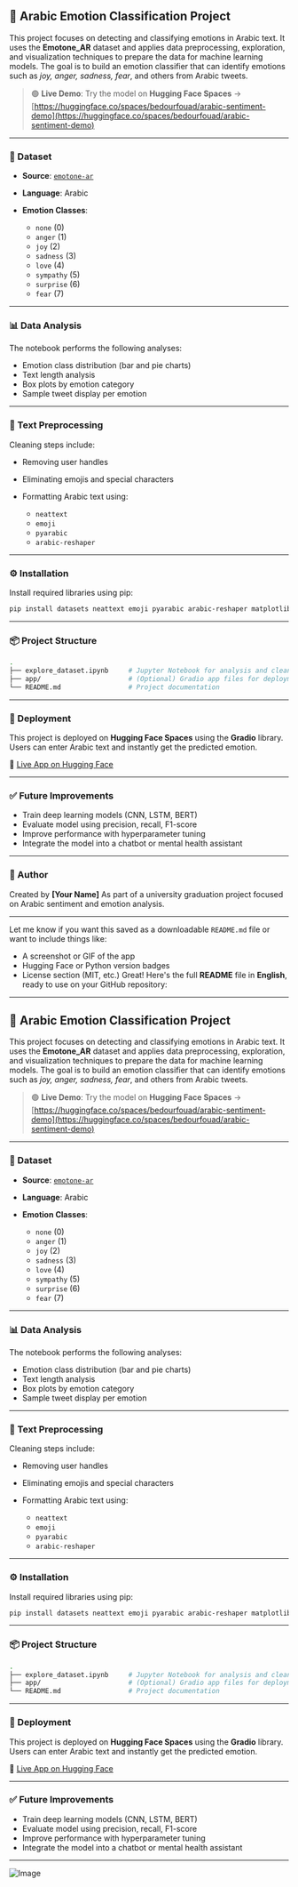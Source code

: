 ## 🧠 Arabic Emotion Classification Project

This project focuses on detecting and classifying emotions in Arabic text. It uses the **Emotone\_AR** dataset and applies data preprocessing, exploration, and visualization techniques to prepare the data for machine learning models. The goal is to build an emotion classifier that can identify emotions such as *joy, anger, sadness, fear*, and others from Arabic tweets.

> 🟢 **Live Demo**:
> Try the model on **Hugging Face Spaces** →
> [https://huggingface.co/spaces/bedourfouad/arabic-sentiment-demo](https://huggingface.co/spaces/bedourfouad/arabic-sentiment-demo)

---

### 📁 Dataset

* **Source**: [`emotone-ar`](https://huggingface.co/datasets/emotone-ar-cicling2017/emotone_ar)
* **Language**: Arabic
* **Emotion Classes**:

  * `none` (0)
  * `anger` (1)
  * `joy` (2)
  * `sadness` (3)
  * `love` (4)
  * `sympathy` (5)
  * `surprise` (6)
  * `fear` (7)

---

### 📊 Data Analysis

The notebook performs the following analyses:

* Emotion class distribution (bar and pie charts)
* Text length analysis
* Box plots by emotion category
* Sample tweet display per emotion

---

### 🧹 Text Preprocessing

Cleaning steps include:

* Removing user handles
* Eliminating emojis and special characters
* Formatting Arabic text using:

  * `neattext`
  * `emoji`
  * `pyarabic`
  * `arabic-reshaper`

---

### ⚙️ Installation

Install required libraries using pip:

```bash
pip install datasets neattext emoji pyarabic arabic-reshaper matplotlib seaborn pandas
```

---

### 📦 Project Structure

```bash
.
├── explore_dataset.ipynb     # Jupyter Notebook for analysis and cleaning
├── app/                      # (Optional) Gradio app files for deployment
└── README.md                 # Project documentation
```

---

### 🚀 Deployment

This project is deployed on **Hugging Face Spaces** using the **Gradio** library. Users can enter Arabic text and instantly get the predicted emotion.

🔗 [Live App on Hugging Face](https://huggingface.co/spaces/bedourfouad/arabic-sentiment-demo)

---

### ✅ Future Improvements

* Train deep learning models (CNN, LSTM, BERT)
* Evaluate model using precision, recall, F1-score
* Improve performance with hyperparameter tuning
* Integrate the model into a chatbot or mental health assistant

---

### 👤 Author

Created by **\[Your Name]**
As part of a university graduation project focused on Arabic sentiment and emotion analysis.

---

Let me know if you want this saved as a downloadable `README.md` file or want to include things like:

* A screenshot or GIF of the app
* Hugging Face or Python version badges
* License section (MIT, etc.)
Great! Here's the full **README** file in **English**, ready to use on your GitHub repository:

---

## 🧠 Arabic Emotion Classification Project

This project focuses on detecting and classifying emotions in Arabic text. It uses the **Emotone\_AR** dataset and applies data preprocessing, exploration, and visualization techniques to prepare the data for machine learning models. The goal is to build an emotion classifier that can identify emotions such as *joy, anger, sadness, fear*, and others from Arabic tweets.

> 🟢 **Live Demo**:
> Try the model on **Hugging Face Spaces** →
> [https://huggingface.co/spaces/bedourfouad/arabic-sentiment-demo](https://huggingface.co/spaces/bedourfouad/arabic-sentiment-demo)

---

### 📁 Dataset

* **Source**: [`emotone-ar`](https://huggingface.co/datasets/emotone-ar-cicling2017/emotone_ar)
* **Language**: Arabic
* **Emotion Classes**:

  * `none` (0)
  * `anger` (1)
  * `joy` (2)
  * `sadness` (3)
  * `love` (4)
  * `sympathy` (5)
  * `surprise` (6)
  * `fear` (7)

---

### 📊 Data Analysis

The notebook performs the following analyses:

* Emotion class distribution (bar and pie charts)
* Text length analysis
* Box plots by emotion category
* Sample tweet display per emotion

---

### 🧹 Text Preprocessing

Cleaning steps include:

* Removing user handles
* Eliminating emojis and special characters
* Formatting Arabic text using:

  * `neattext`
  * `emoji`
  * `pyarabic`
  * `arabic-reshaper`

---

### ⚙️ Installation

Install required libraries using pip:

```bash
pip install datasets neattext emoji pyarabic arabic-reshaper matplotlib seaborn pandas
```

---

### 📦 Project Structure

```bash
.
├── explore_dataset.ipynb     # Jupyter Notebook for analysis and cleaning
├── app/                      # (Optional) Gradio app files for deployment
└── README.md                 # Project documentation
```

---

### 🚀 Deployment

This project is deployed on **Hugging Face Spaces** using the **Gradio** library. Users can enter Arabic text and instantly get the predicted emotion.

🔗 [Live App on Hugging Face](https://huggingface.co/spaces/bedourfouad/arabic-sentiment-demo)

---

### ✅ Future Improvements

* Train deep learning models (CNN, LSTM, BERT)
* Evaluate model using precision, recall, F1-score
* Improve performance with hyperparameter tuning
* Integrate the model into a chatbot or mental health assistant

---

![Image](https://github.com/user-attachments/assets/f8588d6d-44b1-4c7f-8dc4-adab91b6c739)

